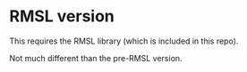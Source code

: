 # RMSL version

This requires the RMSL library (which is included in this repo).

Not much different than the pre-RMSL version.
